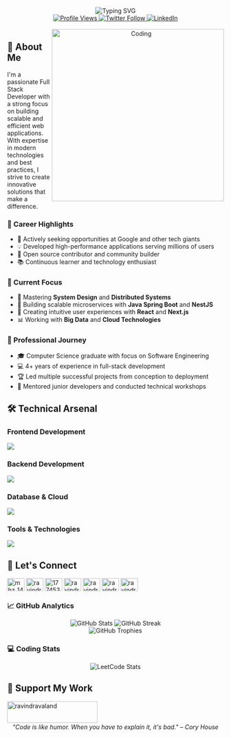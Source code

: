 <div align="center">
  <img src="https://readme-typing-svg.herokuapp.com?font=Montserrat&weight=600&size=50&pause=1000&color=3F97F7&center=true&vCenter=true&width=800&height=100&lines=Hi+%F0%9F%91%8B%2C+I'm+Ravindra+Valand;Senior+Full+Stack+Developer;Building+the+Future+of+Web" alt="Typing SVG" />
</div>

<div align="center">
  <a href="https://komarev.com/ghpvc/?username=vsmm-world">
    <img src="https://komarev.com/ghpvc/?username=vsmm-world&label=Profile%20views&color=0e75b6&style=for-the-badge" alt="Profile Views" />
  </a>
  <a href="https://twitter.com/mhz_144" target="_blank">
    <img src="https://img.shields.io/twitter/follow/mhz_144?logo=twitter&style=for-the-badge&color=1DA1F2" alt="Twitter Follow" />
  </a>
  <a href="https://linkedin.com/in/ravindra-valand" target="_blank">
    <img src="https://img.shields.io/badge/LinkedIn-Connect-blue?style=for-the-badge&logo=linkedin" alt="LinkedIn" />
  </a>
</div>

<br/>

<div align="center">
  <img align="right" alt="Coding" width="400" src="https://user-images.githubusercontent.com/74038190/229223263-cf2e4b07-2615-4f87-9c38-e37600f8381a.gif">
</div>

## 🚀 About Me

I'm a passionate Full Stack Developer with a strong focus on building scalable and efficient web applications. With expertise in modern technologies and best practices, I strive to create innovative solutions that make a difference.

### 🎯 Career Highlights
- 🏢 Actively seeking opportunities at Google and other tech giants
- 💡 Developed high-performance applications serving millions of users
- 🌟 Open source contributor and community builder
- 📚 Continuous learner and technology enthusiast

### 🔭 Current Focus
- 🌱 Mastering **System Design** and **Distributed Systems**
- 🚀 Building scalable microservices with **Java Spring Boot** and **NestJS**
- 🎨 Creating intuitive user experiences with **React** and **Next.js**
- 📊 Working with **Big Data** and **Cloud Technologies**

### 💼 Professional Journey
- 🎓 Computer Science graduate with focus on Software Engineering
- 💻 4+ years of experience in full-stack development
- 🏆 Led multiple successful projects from conception to deployment
- 👥 Mentored junior developers and conducted technical workshops

<h2 align="left">🛠️ Technical Arsenal</h2>

### Frontend Development
<div align="left">
  <img src="https://skillicons.dev/icons?i=react,nextjs,typescript,redux,tailwind,materialui" />
</div>

### Backend Development
<div align="left">
  <img src="https://skillicons.dev/icons?i=nodejs,nestjs,spring,express,graphql" />
</div>

### Database & Cloud
<div align="left">
  <img src="https://skillicons.dev/icons?i=mongodb,postgresql,redis,aws,docker,kubernetes" />
</div>

### Tools & Technologies
<div align="left">
  <img src="https://skillicons.dev/icons?i=git,linux,vim,vscode,postman,jenkins" />
</div>

<h2 align="left">🤝 Let's Connect</h2>
<p align="left">
<a href="https://twitter.com/mhz_144" target="blank"><img align="center" src="https://raw.githubusercontent.com/rahuldkjain/github-profile-readme-generator/master/src/images/icons/Social/twitter.svg" alt="mhz_144" height="30" width="40" /></a>
<a href="https://linkedin.com/in/ravindra-valand" target="blank"><img align="center" src="https://raw.githubusercontent.com/rahuldkjain/github-profile-readme-generator/master/src/images/icons/Social/linked-in-alt.svg" alt="ravindra-valand" height="30" width="40" /></a>
<a href="https://stackoverflow.com/users/17745334" target="blank"><img align="center" src="https://raw.githubusercontent.com/rahuldkjain/github-profile-readme-generator/master/src/images/icons/Social/stack-overflow.svg" alt="17745334" height="30" width="40" /></a>
<a href="https://instagram.com/ravindra_valand" target="blank"><img align="center" src="https://raw.githubusercontent.com/rahuldkjain/github-profile-readme-generator/master/src/images/icons/Social/instagram.svg" alt="ravindra_valand" height="30" width="40" /></a>
<a href="https://www.youtube.com/channel/UCTAjxkTEJJHOQlF0KZ1iF5Q" target="blank"><img align="center" src="https://raw.githubusercontent.com/rahuldkjain/github-profile-readme-generator/master/src/images/icons/Social/youtube.svg" alt="ravindravaland" height="30" width="40" /></a>
<a href="https://www.hackerrank.com/ravindravaland" target="blank"><img align="center" src="https://raw.githubusercontent.com/rahuldkjain/github-profile-readme-generator/master/src/images/icons/Social/hackerrank.svg" alt="ravindravaland" height="30" width="40" /></a>
<a href="https://www.leetcode.com/ravindravaland" target="blank"><img align="center" src="https://raw.githubusercontent.com/rahuldkjain/github-profile-readme-generator/master/src/images/icons/Social/leet-code.svg" alt="ravindravaland" height="30" width="40" /></a>
</p>

### 📈 GitHub Analytics
<div align="center">
  <img src="https://github-readme-stats.vercel.app/api?username=vsmm-world&show_icons=true&theme=tokyonight&hide_border=true" alt="GitHub Stats" />
  <img src="https://github-readme-streak-stats.herokuapp.com/?user=vsmm-world&theme=tokyonight&hide_border=true" alt="GitHub Streak" />
</div>

<div align="center">
  <img src="https://github-profile-trophy.vercel.app/?username=vsmm-world&theme=tokyonight&no-frame=true&row=1&column=7" alt="GitHub Trophies" />
</div>

### 💻 Coding Stats
<div align="center">
  <img src="https://leetcode-stats-six.vercel.app/api?username=ravindravaland&theme=dark" alt="LeetCode Stats" />
</div>

<h2 align="left">💖 Support My Work</h2>
<p><a href="https://www.buymeacoffee.com/ravindravaland"> <img align="left" src="https://cdn.buymeacoffee.com/buttons/v2/default-yellow.png" height="50" width="210" alt="ravindravaland" /></a></p>
<br><br><br>

<div align="center">
  <i>"Code is like humor. When you have to explain it, it's bad." – Cory House</i>
</div>
